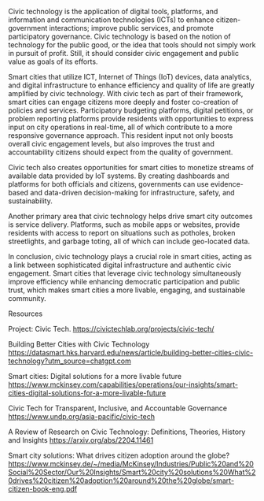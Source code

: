 Civic technology is the application of digital tools, platforms, and information and communication technologies (ICTs) to enhance citizen-government interactions; improve public services, and promote participatory governance. Civic technology is based on the notion of technology for the public good, or the idea that tools should not simply work in pursuit of profit. Still, it should consider civic engagement and public value as goals of its efforts.

Smart cities that utilize ICT, Internet of Things (IoT) devices, data analytics, and digital infrastructure to enhance efficiency and quality of life are greatly amplified by civic technology. With civic tech as part of their framework, smart cities can engage citizens more deeply and foster co-creation of policies and services. Participatory budgeting platforms, digital petitions, or problem reporting platforms provide residents with opportunities to express input on city operations in real-time, all of which contribute to a more responsive governance approach. This resident input not only boosts overall civic engagement levels, but also improves the trust and accountability citizens should expect from the quality of government.

Civic tech also creates opportunities for smart cities to monetize streams of available data provided by IoT systems. By creating dashboards and platforms for both officials and citizens, governments can use evidence-based and data-driven decision-making for infrastructure, safety, and sustainability.

Another primary area that civic technology helps drive smart city outcomes is service delivery. Platforms, such as mobile apps or websites, provide residents with access to report on situations such as potholes, broken streetlights, and garbage toting, all of which can include geo-located data.

In conclusion, civic technology plays a crucial role in smart cities, acting as a link between sophisticated digital infrastructure and authentic civic engagement. Smart cities that leverage civic technology simultaneously improve efficiency while enhancing democratic participation and public trust, which makes smart cities a more livable, engaging, and sustainable community.

Resources

Project: Civic Tech. 
https://civictechlab.org/projects/civic-tech/

Building Better Cities with Civic Technology
https://datasmart.hks.harvard.edu/news/article/building-better-cities-civic-technology?utm_source=chatgpt.com

Smart cities: Digital solutions for a more livable future
https://www.mckinsey.com/capabilities/operations/our-insights/smart-cities-digital-solutions-for-a-more-livable-future

Civic Tech for Transparent, Inclusive, and Accountable Governance
https://www.undp.org/asia-pacific/civic-tech

A Review of Research on Civic Technology: Definitions, Theories, History and Insights
https://arxiv.org/abs/2204.11461

Smart city solutions: What drives citizen adoption around the globe?
https://www.mckinsey.de/~/media/McKinsey/Industries/Public%20and%20Social%20Sector/Our%20Insights/Smart%20city%20solutions%20What%20drives%20citizen%20adoption%20around%20the%20globe/smart-citizen-book-eng.pdf

